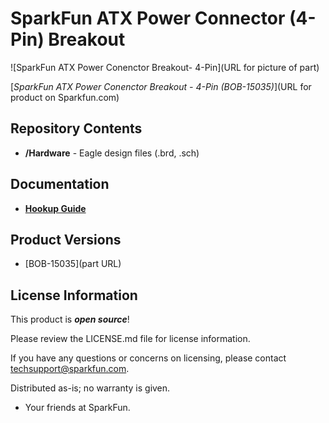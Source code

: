 SparkFun ATX Power Connector (4-Pin) Breakout
========================================

![SparkFun ATX Power Conenctor Breakout- 4-Pin](URL for picture of part)

[*SparkFun ATX Power Conenctor Breakout - 4-Pin (BOB-15035)*](URL for product on Sparkfun.com)

<Basic description of the part.>

Repository Contents
-------------------

* **/Hardware** - Eagle design files (.brd, .sch)

Documentation
-------------------

* **[Hookup Guide](https://learn.sparkfun.com/tutorials/atx-power-connector-4-pin-breakout-hookup-guides)**

Product Versions
----------------
* [BOB-15035](part URL)


License Information
-------------------

This product is _**open source**_! 

Please review the LICENSE.md file for license information. 

If you have any questions or concerns on licensing, please contact techsupport@sparkfun.com.

Distributed as-is; no warranty is given.

- Your friends at SparkFun.

_<COLLABORATION CREDIT>_
